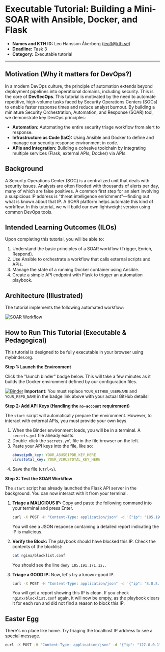 # Executable Tutorial: Building a Mini-SOAR with Ansible, Docker, and Flask

- **Names and KTH ID:** Leo Hansson Åkerberg (leo3@kth.se)
- **Deadline:** Task 3
- **Category:** Executable tutorial

---

## Motivation (Why it matters for DevOps?)

In a modern DevOps culture, the principle of automation extends beyond deployment pipelines into operational domains, including security. This is the core of **DevSecOps**. This tutorial is motivated by the need to automate repetitive, high-volume tasks faced by Security Operations Centers (SOCs) to enable faster response times and reduce analyst burnout. By building a miniature Security Orchestration, Automation, and Response (SOAR) tool, we demonstrate key DevOps principles:
* **Automation:** Automating the entire security triage workflow from alert to response.
* **Infrastructure as Code (IaC):** Using Ansible and Docker to define and manage our security response environment in code.
* **APIs and Integration:** Building a cohesive toolchain by integrating multiple services (Flask, external APIs, Docker) via APIs.

## Background

A Security Operations Center (SOC) is a centralized unit that deals with security issues. Analysts are often flooded with thousands of alerts per day, many of which are false positives. A common first step for an alert involving a suspicious IP address is "threat intelligence enrichment"—finding out what is known about that IP. A SOAR platform helps automate this kind of workflow. In this tutorial, we will build our own lightweight version using common DevOps tools.

## Intended Learning Outcomes (ILOs)

Upon completing this tutorial, you will be able to:
1.  Understand the basic principles of a SOAR workflow (Trigger, Enrich, Respond).
2.  Use Ansible to orchestrate a workflow that calls external scripts and APIs.
3.  Manage the state of a running Docker container using Ansible.
4.  Create a simple API endpoint with Flask to trigger an automation playbook.

## Architecture (Illustrated)

The tutorial implements the following automated workflow:

![SOAR Workflow](flowchart.png)

## How to Run This Tutorial (Executable & Pedagogical)

This tutorial is designed to be fully executable in your browser using mybinder.org.

**Step 1: Launch the Environment**

Click the "launch binder" badge below. This will take a few minutes as it builds the Docker environment defined by our configuration files.

[![Binder](https://mybinder.org/badge_logo.svg)](https://mybinder.org/v2/gh/YOUR_GITHUB_USERNAME/YOUR_REPO_NAME/main) 
**Important:** You must replace `YOUR_GITHUB_USERNAME` and `YOUR_REPO_NAME` in the badge link above with your actual GitHub details!

**Step 2: Add API Keys (Handling the `no-account` requirement)**

The `start` script will automatically prepare the environment. However, to interact with external APIs, you must provide your own keys.

1.  When the Binder environment loads, you will be in a terminal. A `secrets.yml` file already exists.
2.  Double-click the `secrets.yml` file in the file browser on the left.
3.  Paste your API keys into the file, like so:
    ```yaml
    abuseipdb_key: YOUR_ABUSEIPDB_KEY_HERE
    virustotal_key: YOUR_VIRUSTOTAL_KEY_HERE
    ```
4.  Save the file (`Ctrl+S`).

**Step 3: Test the SOAR Workflow**

The `start` script has already launched the Flask API server in the background. You can now interact with it from your terminal.

1.  **Triage a MALICIOUS IP:** Copy and paste the following command into your terminal and press Enter.

    ```bash
    curl -X POST -H "Content-Type: application/json" -d '{"ip": "185.191.171.12"}' [http://127.0.0.1:5000/triage](http://127.0.0.1:5000/triage)
    ```
    You will see a JSON response containing a detailed report indicating the IP is malicious.

2.  **Verify the Block:** The playbook should have blocked this IP. Check the contents of the blocklist:
    ```bash
    cat nginx/blocklist.conf
    ```
    You should see the line `deny 185.191.171.12;`.

3.  **Triage a GOOD IP:** Now, let's try a known-good IP.
    ```bash
    curl -X POST -H "Content-Type: application/json" -d '{"ip": "8.8.8.8"}' [http://127.0.0.1:5000/triage](http://127.0.0.1:5000/triage)
    ```
    You will get a report showing this IP is clean. If you check `nginx/blocklist.conf` again, it will now be empty, as the playbook clears it for each run and did not find a reason to block this IP.

## Easter Egg

There's no place like home. Try triaging the localhost IP address to see a special message.
```bash
curl -X POST -H "Content-Type: application/json" -d '{"ip": "127.0.0.1"}' [http://127.0.0.1:5000/triage](http://127.0.0.1:5000/triage)